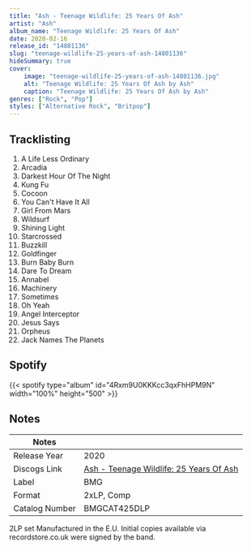 ```yaml
---
title: "Ash - Teenage Wildlife: 25 Years Of Ash"
artist: "Ash"
album_name: "Teenage Wildlife: 25 Years Of Ash"
date: 2020-02-16
release_id: "14801136"
slug: "teenage-wildlife-25-years-of-ash-14801136"
hideSummary: true
cover:
    image: "teenage-wildlife-25-years-of-ash-14801136.jpg"
    alt: "Teenage Wildlife: 25 Years Of Ash by Ash"
    caption: "Teenage Wildlife: 25 Years Of Ash by Ash"
genres: ["Rock", "Pop"]
styles: ["Alternative Rock", "Britpop"]
---
```

## Tracklisting
1. A Life Less Ordinary
2. Arcadia
3. Darkest Hour Of The Night
4. Kung Fu
5. Cocoon
6. You Can't Have It All
7. Girl From Mars
8. Wildsurf
9. Shining Light
10. Starcrossed
11. Buzzkill
12. Goldfinger
13. Burn Baby Burn
14. Dare To Dream
15. Annabel
16. Machinery
17. Sometimes
18. Oh Yeah
19. Angel Interceptor
20. Jesus Says
21. Orpheus
22. Jack Names The Planets
## Spotify
{{< spotify type="album" id="4Rxm9U0KKKcc3qxFhHPM9N" width="100%" height="500" >}}


## Notes
| Notes          |             |
| ---------------| ----------- |
| Release Year   | 2020 |
| Discogs Link   | [Ash - Teenage Wildlife: 25 Years Of Ash](https://www.discogs.com/release/14801136-Ash-Teenage-Wildlife-25-Years-Of-Ash) |
| Label          | BMG |
| Format         | 2xLP, Comp |
| Catalog Number | BMGCAT425DLP |

2LP set  Manufactured in the E.U.  Initial copies available via recordstore.co.uk were signed by the band.
